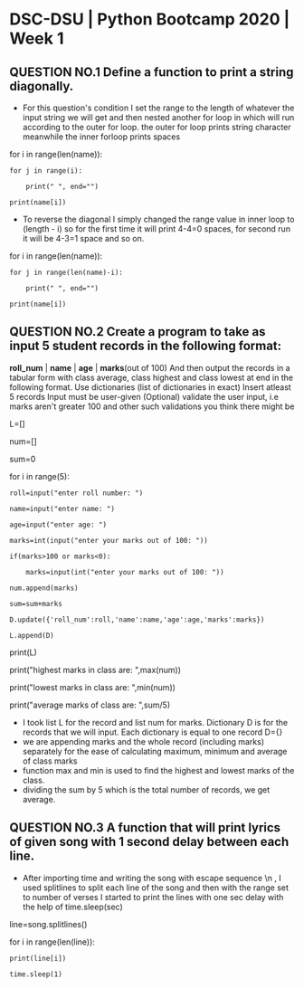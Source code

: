 # DSC-DSU | Python Bootcamp 2020 | Week 1

## QUESTION NO.1 Define a function to print a string diagonally.


* For this question's condition I set the range to the length of whatever the input string we will get and then nested another for loop in which will run according to the outer for loop. the outer for loop prints string character meanwhile the inner forloop prints spaces


for i in range(len(name)):

    for j in range(i):
    
        print(" ", end="")
        
    print(name[i])
    
    
* To reverse the diagonal I simply changed the range value in inner loop to (length - i) so for the first time it will print 4-4=0 spaces, for second run it will be 4-3=1 space and so on. 

for i in range(len(name)):

    for j in range(len(name)-i):
    
        print(" ", end="")
        
    print(name[i])
  
  
## QUESTION NO.2 Create a program to take as input 5 student records in the following format:
**roll_num** | **name** | **age** | **marks**(out of 100)
And then output the records in a tabular form with class average, class highest and class lowest at end in the following format.
Use dictionaries (list of dictionaries in exact)
Insert atleast 5 records
Input must be user-given
(Optional) validate the user input, i.e marks aren't greater 100 and other such validations you think there might be    

L=[] 

num=[]

sum=0

for i in range(5):

    roll=input("enter roll number: ")
    
    name=input("enter name: ")
    
    age=input("enter age: ")
    
    marks=int(input("enter your marks out of 100: "))
    
    if(marks>100 or marks<0):
    
        marks=input(int("enter your marks out of 100: "))
        
    num.append(marks)
    
    sum=sum+marks
    
    D.update({'roll_num':roll,'name':name,'age':age,'marks':marks})

    L.append(D)
    
print(L)

print("highest marks in class are: ",max(num)) 

print("lowest marks in class are: ",min(num))  

print("average marks of class are: ",sum/5)

* I took list L for the record and list num for marks. Dictionary D is for the records that we will input. Each dictionary is equal to one record D={}
* we are appending marks and the whole record (including marks) separately for the ease of calculating maximum, minimum and average of class marks 
* function max and min is used to find the highest and lowest marks of the class.
* dividing the sum by 5 which is the total number of records, we get average.

## QUESTION NO.3 A function that will print lyrics of given song with 1 second delay between each line.


* After importing time and writing the song with escape sequence \n , I used splitlines to split each line of the song and then with the range set to number of verses I started to print the lines with one sec delay with the help of time.sleep(sec)

line=song.splitlines()

for i in range(len(line)):

    print(line[i])
    
    time.sleep(1)
